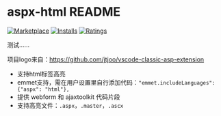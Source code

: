 # aspx-html README

[![Marketplace](https://vsmarketplacebadge.apphb.com/version/QQZZFT.aspx-html.svg)](https://marketplace.visualstudio.com/items/QQZZFT.aspx-html) [![Installs](https://vsmarketplacebadge.apphb.com/installs-short/QQZZFT.aspx-html.svg)](https://marketplace.visualstudio.com/items/QQZZFT.aspx-html) [![Ratings](https://vsmarketplacebadge.apphb.com/rating-short/QQZZFT.aspx-html.svg)](https://marketplace.visualstudio.com/items/QQZZFT.aspx-html)

测试……

项目logo来自：https://github.com/jtjoo/vscode-classic-asp-extension

- 支持html标签高亮
- emmet支持，需在用户设置里自行添加代码：`"emmet.includeLanguages": {"aspx": "html"},`
- 提供 webform 和 ajaxtoolkit 代码片段
- 支持高亮文件：`.aspx`，`.master`，`.ascx`
